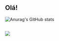 ## Olá!

  ![Anurag's GitHub stats](https://github-readme-stats.vercel.app/api?username=drifernandes&count_private=true&show_icons=true)
<div> <br><a href="https://github.com/drifernandes/github-readme-stats">
    <img height:"180cm" src="https://github-readme-stats.vercel.app/api/top-langs/?username=drifernandes&layout=compact&langs_count=16&theme=dracula"/>
  </a>
</div>
